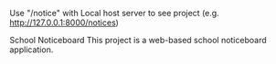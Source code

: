 Use "/notice" with Local host server to see project
(e.g. http://127.0.0.1:8000/notices)

School Noticeboard
This project is a web-based school noticeboard application.
